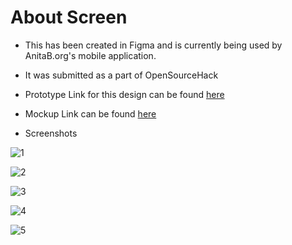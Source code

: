 # About Screen

* This has been created in Figma and is currently being used by AnitaB.org's mobile application.  
* It was submitted as a part of OpenSourceHack 

* Prototype Link for this design can be found [here](https://www.figma.com/proto/D2PTY180UBMS3vldoIzhQX/AnitaB_About?node-id=1%3A15&viewport=402%2C308%2C0.20783492922782898&scaling=scale-down)


* Mockup Link can be found [here](https://www.figma.com/file/D2PTY180UBMS3vldoIzhQX/AnitaB_About?node-id=0%3A1)

* Screenshots

![1](https://user-images.githubusercontent.com/31548778/92411852-28ffce00-f167-11ea-84b8-d3946c2bae55.PNG)

![2](https://user-images.githubusercontent.com/31548778/92411854-2bfabe80-f167-11ea-87d8-f56ed5be898b.PNG)

![3](https://user-images.githubusercontent.com/31548778/92411856-2e5d1880-f167-11ea-8cae-b2cc5cf83e36.PNG)

![4](https://user-images.githubusercontent.com/31548778/92411859-2f8e4580-f167-11ea-827d-46ba80c2d7b4.PNG)

![5](https://user-images.githubusercontent.com/31548778/92411863-32893600-f167-11ea-9484-703a4557e099.PNG)
